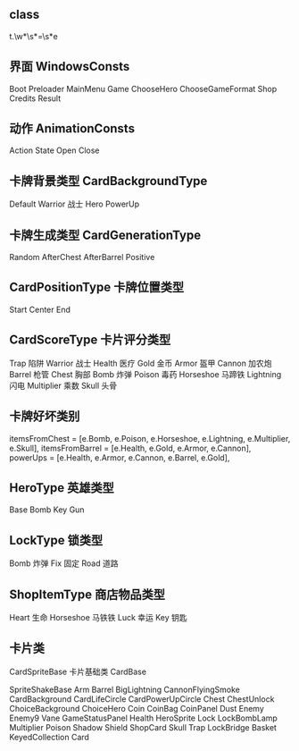 
## class
t\.\w*\s*=\s*e

## 界面 WindowsConsts
Boot
Preloader
MainMenu
Game
ChooseHero
ChooseGameFormat
Shop
Credits
Result

## 动作 AnimationConsts
Action
State
Open
Close

## 卡牌背景类型 CardBackgroundType
Default
Warrior 战士
Hero
PowerUp

## 卡牌生成类型 CardGenerationType
Random
AfterChest
AfterBarrel
Positive

## CardPositionType 卡牌位置类型
Start
Center
End

## CardScoreType 卡片评分类型
Trap  陷阱
Warrior 战士
Health 医疗
Gold 金币
Armor 盔甲
Cannon 加农炮
Barrel 枪管 
Chest 胸部
Bomb 炸弹
Poison 毒药
Horseshoe 马蹄铁
Lightning 闪电
Multiplier 乘数
Skull 头骨

## 卡牌好坏类别
itemsFromChest = [e.Bomb, e.Poison, e.Horseshoe, e.Lightning, e.Multiplier, e.Skull],
itemsFromBarrel = [e.Health, e.Gold, e.Armor, e.Cannon],
powerUps = [e.Health, e.Armor, e.Cannon, e.Barrel, e.Gold],

## HeroType 英雄类型
Base
Bomb
Key
Gun

## LockType 锁类型
Bomb 炸弹
Fix 固定
Road 道路

## ShopItemType 商店物品类型
Heart  生命
Horseshoe 马铁铁
Luck 幸运
Key 钥匙
      

## 卡片类
CardSpriteBase 卡片基础类
CardBase 

SpriteShakeBase 
Arm
Barrel
BigLightning
CannonFlyingSmoke
CardBackground
CardLifeCircle
CardPowerUpCircle
Chest
ChestUnlock
ChoiceBackground
ChoiceHero
Coin
CoinBag
CoinPanel
Dust
Enemy
Enemy9
Vane
GameStatusPanel
Health
HeroSprite
Lock
LockBombLamp
Multiplier
Poison
Shadow
Shield
ShopCard
Skull
Trap
LockBridge
Basket
KeyedCollection
Card



